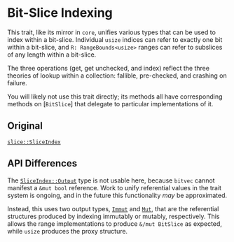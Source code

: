 # Bit-Slice Indexing

This trait, like its mirror in `core`, unifies various types that can be used to
index within a bit-slice. Individual `usize` indices can refer to exactly one
bit within a bit-slice, and `R: RangeBounds<usize>` ranges can refer to
subslices of any length within a bit-slice.

The three operations (get, get unchecked, and index) reflect the three theories
of lookup within a collection: fallible, pre-checked, and crashing on failure.

You will likely not use this trait directly; its methods all have corresponding
methods on [`BitSlice`] that delegate to particular implementations of it.

## Original

[`slice::SliceIndex`](core::slice::SliceIndex)

## API Differences

The [`SliceIndex::Output`] type is not usable here, because `bitvec` cannot
manifest a `&mut bool` reference. Work to unify referential values in the trait
system is ongoing, and in the future this functionality *may* be approximated.

Instead, this uses two output types, [`Immut`] and [`Mut`], that are the
referential structures produced by indexing immutably or mutably, respectively.
This allows the range implementations to produce `&/mut BitSlice` as expected,
while `usize` produces the proxy structure.

[`Immut`]: Self::Immut
[`Mut`]: Self::Mut
[`SliceIndex::Output`]: core::slice::SliceIndex::Output
